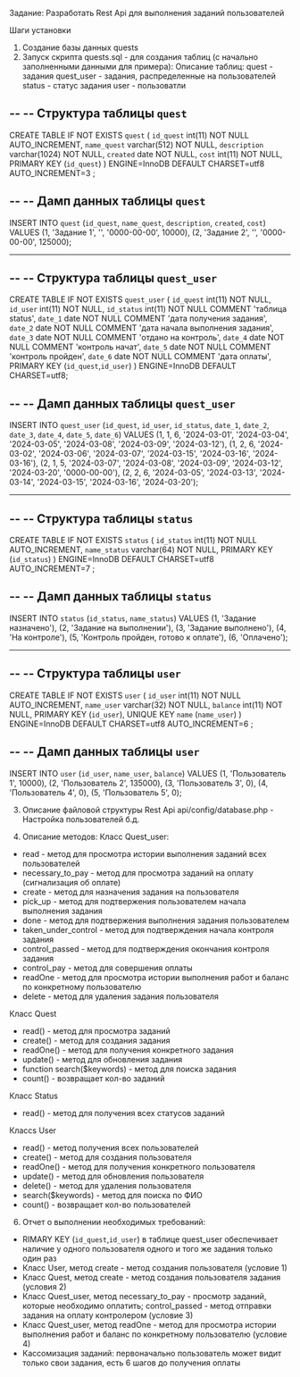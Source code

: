 Задание: Разработать Rest Api для выполнения заданий пользователей

Шаги установки
1. Создание базы данных quests
2. Запуск скрипта quests.sql  - для создания таблиц (с начально заполненными данными для примера):
   Описание таблиц:
   quest - задания
   quest_user - задания, распределенные на пользователей
   status - статус задания
   user - пользоватли

--
-- Структура таблицы `quest`
--

CREATE TABLE IF NOT EXISTS `quest` (
  `id_quest` int(11) NOT NULL AUTO_INCREMENT,
  `name_quest` varchar(512) NOT NULL,
  `description` varchar(1024) NOT NULL,
  `created` date NOT NULL,
  `cost` int(11) NOT NULL,
  PRIMARY KEY (`id_quest`)
) ENGINE=InnoDB  DEFAULT CHARSET=utf8 AUTO_INCREMENT=3 ;

--
-- Дамп данных таблицы `quest`
--

INSERT INTO `quest` (`id_quest`, `name_quest`, `description`, `created`, `cost`) VALUES
(1, 'Задание 1', '', '0000-00-00', 10000),
(2, 'Задание 2', '', '0000-00-00', 125000);

-- --------------------------------------------------------

--
-- Структура таблицы `quest_user` 
--

CREATE TABLE IF NOT EXISTS `quest_user` (
  `id_quest` int(11) NOT NULL,
  `id_user` int(11) NOT NULL,
  `id_status` int(11) NOT NULL COMMENT 'таблица status',
  `date_1` date NOT NULL COMMENT 'дата получения задания',
  `date_2` date NOT NULL COMMENT 'дата начала выполнения задания',
  `date_3` date NOT NULL COMMENT 'отдано на контроль',
  `date_4` date NOT NULL COMMENT 'контроль начат',
  `date_5` date NOT NULL COMMENT 'контроль пройден',
  `date_6` date NOT NULL COMMENT 'дата оплаты',
  PRIMARY KEY (`id_quest`,`id_user`)
) ENGINE=InnoDB DEFAULT CHARSET=utf8;

--
-- Дамп данных таблицы `quest_user`
--

INSERT INTO `quest_user` (`id_quest`, `id_user`, `id_status`, `date_1`, `date_2`, `date_3`, `date_4`, `date_5`, `date_6`) VALUES
(1, 1, 6, '2024-03-01', '2024-03-04', '2024-03-05', '2024-03-08', '2024-03-09', '2024-03-12'),
(1, 2, 6, '2024-03-02', '2024-03-06', '2024-03-07', '2024-03-15', '2024-03-16', '2024-03-16'),
(2, 1, 5, '2024-03-07', '2024-03-08', '2024-03-09', '2024-03-12', '2024-03-20', '0000-00-00'),
(2, 2, 6, '2024-03-05', '2024-03-13', '2024-03-14', '2024-03-15', '2024-03-16', '2024-03-20');

-- --------------------------------------------------------

--
-- Структура таблицы `status`
--

CREATE TABLE IF NOT EXISTS `status` (
  `id_status` int(11) NOT NULL AUTO_INCREMENT,
  `name_status` varchar(64) NOT NULL,
  PRIMARY KEY (`id_status`)
) ENGINE=InnoDB  DEFAULT CHARSET=utf8 AUTO_INCREMENT=7 ;

--
-- Дамп данных таблицы `status`
--

INSERT INTO `status` (`id_status`, `name_status`) VALUES
(1, 'Задание назначено'),
(2, 'Задание на выполнении'),
(3, 'Задание выполнено'),
(4, 'На контроле'),
(5, 'Контроль пройден, готово к оплате'),
(6, 'Оплачено');

-- --------------------------------------------------------

--
-- Структура таблицы `user`
--

CREATE TABLE IF NOT EXISTS `user` (
  `id_user` int(11) NOT NULL AUTO_INCREMENT,
  `name_user` varchar(32) NOT NULL,
  `balance` int(11) NOT NULL,
  PRIMARY KEY (`id_user`),
  UNIQUE KEY `name` (`name_user`)
) ENGINE=InnoDB  DEFAULT CHARSET=utf8 AUTO_INCREMENT=6 ;

--
-- Дамп данных таблицы `user`
--

INSERT INTO `user` (`id_user`, `name_user`, `balance`) VALUES
(1, 'Пользователь 1', 10000),
(2, 'Пользователь 2', 135000),
(3, 'Пользователь 3', 0),
(4, 'Пользователь 4', 0),
(5, 'Пользователь 5', 0);

3. Описание файловой структуры Rest Api
api/config/database.php - Настройка пользователей б.д.
  
4. Описание методов:
Класс Quest_user:
- read - метод для просмотра истории выполнения заданий всех пользователей
- necessary_to_pay - метод для просмотра заданий на оплату (сигнализация об оплате)
- create - метод для назначения задания на пользователя
- pick_up - метод для подтвержения пользователем начала выполнения задания
- done - метод для подтвержения выполнения задания пользователем
- taken_under_control - метод для подтверждения начала контроля задания
- control_passed - метод для подтверждения окончания контроля задания
- control_pay - метод для совершения оплаты
- readOne - метод для просмотра истории выполнения работ и баланс по конкретному пользователю
- delete - метод для удаления задания пользователя

Класс Quest
- read()  - метод для просмотра заданий
- create()  - метод для создания задания
-  readOne() - метод для получения конкретного задания 
-  update() - метод для обновления задания
-  function search($keywords) - метод для поиска задания
-  count() - возвращает кол-во заданий

Класс Status
- read() -  метод для получения всех статусов заданий

Классs User
-  read() -  метод получения всех пользователей
-  create() - метод для создания пользователя
-  readOne() - метод для получения конкретного пользователя
-  update() - метод для обновления пользователя
-  delete() - метод для удаления пользователя
-  search($keywords) - метод для поиска по ФИО
-  count() - возвращает кол-во пользователей

6. Отчет о выполнении необходимых требований:
- RIMARY KEY (`id_quest`,`id_user`) в таблице quest_user обеспечивает наличие у одного пользователя одного и того же задания только один раз
- Класс User, метод create - метод создания пользователя (условие 1)
- Класс Quest, метод create -  метод создания пользователя задания (условия 2)
- Класс Quest_user, метод necessary_to_pay - просмотр заданий, которые необходимо оплатить; control_passed - метод отправки задания на оплату контролером (условие 3)
- Класс Quest_user, метод readOne - метод для просмотра истории выполнения работ и баланс по конкретному пользователю (условие 4)
- Кассомизация заданий: первоначально пользователь может видит только свои задания, есть 6 шагов до получения оплаты
   
